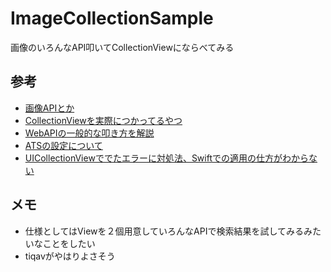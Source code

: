 # ImageCollectionSample
画像のいろんなAPI叩いてCollectionViewにならべてみる

## 参考  
- [画像APIとか](http://qiita.com/daisy1754/items/92943169cb3438b1879e)
- [CollectionViewを実際につかってるやつ](http://qiita.com/kinopontas/items/546df17a963d71f50d4e)
- [WebAPIの一般的な叩き方を解説](http://qiita.com/mokumoku/items/a05c27eb921460e8404a)
- [ATSの設定について](http://nlogic.jp/?p=469)
- [UICollectionViewででたエラーに対処法、Swiftでの適用の仕方がわからない](http://pgmy.biz/archives/348)

## メモ  
- 仕様としてはViewを２個用意していろんなAPIで検索結果を試してみるみたいなことをしたい
- tiqavがやはりよさそう
